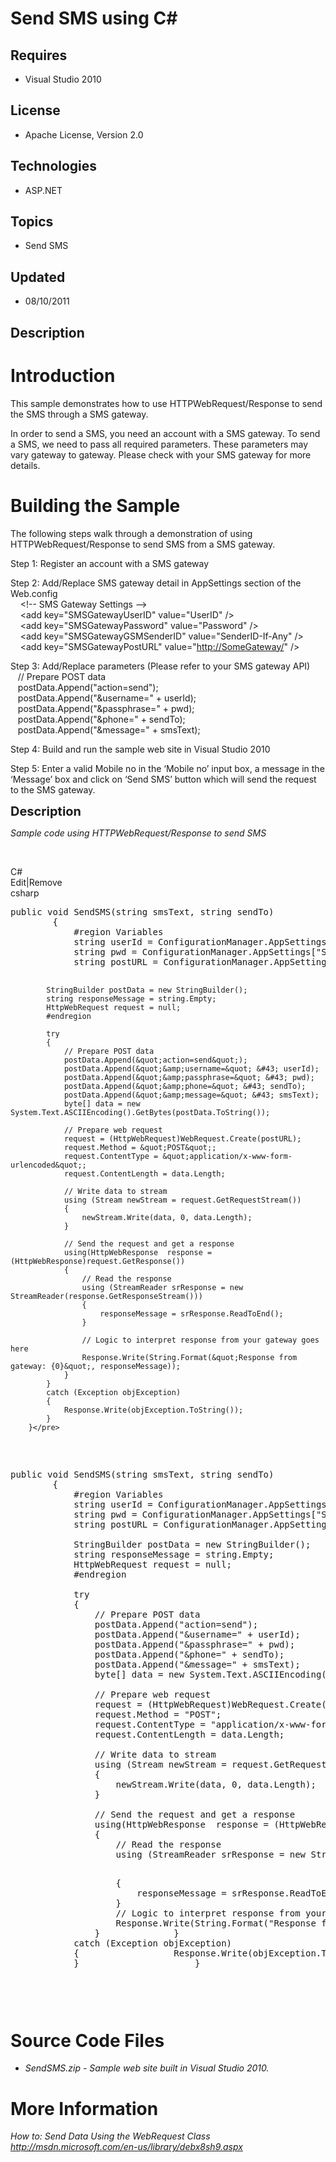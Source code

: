 # Send SMS using C#
## Requires
- Visual Studio 2010
## License
- Apache License, Version 2.0
## Technologies
- ASP.NET
## Topics
- Send SMS
## Updated
- 08/10/2011
## Description

<h1>Introduction</h1>
<p>This sample demonstrates how to use HTTPWebRequest/Response to send the SMS through a SMS gateway.</p>
<p>In order to send a SMS, you need an account with a SMS gateway.&nbsp;To send a SMS, we need to pass all required parameters. These parameters may vary gateway to gateway. Please check with your SMS gateway for more details.&nbsp;</p>
<h1><span>Building the Sample</span></h1>
<p>The following steps walk through a demonstration of using HTTPWebRequest/Response to send SMS from a SMS gateway.</p>
<p>Step 1: Register an account with a SMS gateway</p>
<p>Step 2: Add/Replace SMS gateway detail in AppSettings section of the Web.config<br>
&nbsp;&nbsp;&nbsp; &lt;!-- SMS Gateway Settings --&gt;<br>
&nbsp;&nbsp;&nbsp; &lt;add key=&quot;SMSGatewayUserID&quot; value=&quot;UserID&quot; /&gt;<br>
&nbsp;&nbsp;&nbsp; &lt;add key=&quot;SMSGatewayPassword&quot; value=&quot;Password&quot; /&gt;<br>
&nbsp;&nbsp;&nbsp; &lt;add key=&quot;SMSGatewayGSMSenderID&quot; value=&quot;SenderID-If-Any&quot; /&gt;<br>
&nbsp;&nbsp;&nbsp; &lt;add key=&quot;SMSGatewayPostURL&quot; value=&quot;<a href="http://SomeGateway/">http://SomeGateway/</a>&quot; /&gt;&nbsp;</p>
<p>Step 3: Add/Replace parameters (Please refer to your SMS gateway API)<br>
&nbsp;&nbsp; // Prepare POST data <br>
&nbsp;&nbsp; postData.Append(&quot;action=send&quot;);<br>
&nbsp;&nbsp; postData.Append(&quot;&amp;username=&quot; &#43; userId);<br>
&nbsp;&nbsp; postData.Append(&quot;&amp;passphrase=&quot; &#43; pwd);<br>
&nbsp;&nbsp; postData.Append(&quot;&amp;phone=&quot; &#43; sendTo);<br>
&nbsp;&nbsp; postData.Append(&quot;&amp;message=&quot; &#43; smsText);</p>
<p>Step 4: Build and run the sample web site in Visual Studio 2010</p>
<p>Step 5: Enter a valid Mobile no in the &lsquo;Mobile no&rsquo; input box, a message in the &lsquo;Message&rsquo; box and click on &lsquo;Send SMS&rsquo; button which will send the request to the SMS gateway.</p>
<p><span style="font-size:20px; font-weight:bold">Description</span></p>
<p><em>Sample code&nbsp;using HTTPWebRequest/Response to send&nbsp;SMS</em><em>&nbsp;</em></p>
<p>&nbsp;</p>
<div class="scriptcode">
<div class="pluginEditHolder" pluginCommand="mceScriptCode">
<div class="title"><span>C#</span></div>
<div class="pluginLinkHolder"><span class="pluginEditHolderLink">Edit</span>|<span class="pluginRemoveHolderLink">Remove</span></div>
<span class="hidden">csharp</span>
<pre class="hidden">public void SendSMS(string smsText, string sendTo)
        {
            #region Variables
            string userId = ConfigurationManager.AppSettings[&quot;SMSGatewayUserID&quot;];
            string pwd = ConfigurationManager.AppSettings[&quot;SMSGatewayPassword&quot;];
            string postURL = ConfigurationManager.AppSettings[&quot;SMSGatewayPostURL&quot;];
            
            StringBuilder postData = new StringBuilder();
            string responseMessage = string.Empty;
            HttpWebRequest request = null;
            #endregion

            try
            {
                // Prepare POST data 
                postData.Append(&quot;action=send&quot;);
                postData.Append(&quot;&amp;username=&quot; &#43; userId);
                postData.Append(&quot;&amp;passphrase=&quot; &#43; pwd);
                postData.Append(&quot;&amp;phone=&quot; &#43; sendTo);
                postData.Append(&quot;&amp;message=&quot; &#43; smsText);
                byte[] data = new System.Text.ASCIIEncoding().GetBytes(postData.ToString());

                // Prepare web request
                request = (HttpWebRequest)WebRequest.Create(postURL);
                request.Method = &quot;POST&quot;;
                request.ContentType = &quot;application/x-www-form-urlencoded&quot;;
                request.ContentLength = data.Length;

                // Write data to stream
                using (Stream newStream = request.GetRequestStream())
                {
                    newStream.Write(data, 0, data.Length);
                }

                // Send the request and get a response
                using(HttpWebResponse  response = (HttpWebResponse)request.GetResponse())
                {
                    // Read the response
                    using (StreamReader srResponse = new StreamReader(response.GetResponseStream()))
                    {
                        responseMessage = srResponse.ReadToEnd();
                    }

                    // Logic to interpret response from your gateway goes here
                    Response.Write(String.Format(&quot;Response from gateway: {0}&quot;, responseMessage)); 
                }
            }
            catch (Exception objException)
            {
                Response.Write(objException.ToString());
            }            
        }</pre>
<div class="preview">
<pre class="csharp"><span class="cs__keyword">public</span>&nbsp;<span class="cs__keyword">void</span>&nbsp;SendSMS(<span class="cs__keyword">string</span>&nbsp;smsText,&nbsp;<span class="cs__keyword">string</span>&nbsp;sendTo)&nbsp;
&nbsp;&nbsp;&nbsp;&nbsp;&nbsp;&nbsp;&nbsp;&nbsp;{<span class="cs__preproc">&nbsp;
&nbsp;&nbsp;&nbsp;&nbsp;&nbsp;&nbsp;&nbsp;&nbsp;&nbsp;&nbsp;&nbsp;&nbsp;#region&nbsp;Variables</span>&nbsp;
&nbsp;&nbsp;&nbsp;&nbsp;&nbsp;&nbsp;&nbsp;&nbsp;&nbsp;&nbsp;&nbsp;&nbsp;<span class="cs__keyword">string</span>&nbsp;userId&nbsp;=&nbsp;ConfigurationManager.AppSettings[<span class="cs__string">&quot;SMSGatewayUserID&quot;</span>];&nbsp;
&nbsp;&nbsp;&nbsp;&nbsp;&nbsp;&nbsp;&nbsp;&nbsp;&nbsp;&nbsp;&nbsp;&nbsp;<span class="cs__keyword">string</span>&nbsp;pwd&nbsp;=&nbsp;ConfigurationManager.AppSettings[<span class="cs__string">&quot;SMSGatewayPassword&quot;</span>];&nbsp;
&nbsp;&nbsp;&nbsp;&nbsp;&nbsp;&nbsp;&nbsp;&nbsp;&nbsp;&nbsp;&nbsp;&nbsp;<span class="cs__keyword">string</span>&nbsp;postURL&nbsp;=&nbsp;ConfigurationManager.AppSettings[<span class="cs__string">&quot;SMSGatewayPostURL&quot;</span>];&nbsp;
&nbsp;&nbsp;&nbsp;&nbsp;&nbsp;&nbsp;&nbsp;&nbsp;&nbsp;&nbsp;&nbsp;&nbsp;&nbsp;
&nbsp;&nbsp;&nbsp;&nbsp;&nbsp;&nbsp;&nbsp;&nbsp;&nbsp;&nbsp;&nbsp;&nbsp;StringBuilder&nbsp;postData&nbsp;=&nbsp;<span class="cs__keyword">new</span>&nbsp;StringBuilder();&nbsp;
&nbsp;&nbsp;&nbsp;&nbsp;&nbsp;&nbsp;&nbsp;&nbsp;&nbsp;&nbsp;&nbsp;&nbsp;<span class="cs__keyword">string</span>&nbsp;responseMessage&nbsp;=&nbsp;<span class="cs__keyword">string</span>.Empty;&nbsp;
&nbsp;&nbsp;&nbsp;&nbsp;&nbsp;&nbsp;&nbsp;&nbsp;&nbsp;&nbsp;&nbsp;&nbsp;HttpWebRequest&nbsp;request&nbsp;=&nbsp;<span class="cs__keyword">null</span>;<span class="cs__preproc">&nbsp;
&nbsp;&nbsp;&nbsp;&nbsp;&nbsp;&nbsp;&nbsp;&nbsp;&nbsp;&nbsp;&nbsp;&nbsp;#endregion</span>&nbsp;
&nbsp;
&nbsp;&nbsp;&nbsp;&nbsp;&nbsp;&nbsp;&nbsp;&nbsp;&nbsp;&nbsp;&nbsp;&nbsp;<span class="cs__keyword">try</span>&nbsp;
&nbsp;&nbsp;&nbsp;&nbsp;&nbsp;&nbsp;&nbsp;&nbsp;&nbsp;&nbsp;&nbsp;&nbsp;{&nbsp;
&nbsp;&nbsp;&nbsp;&nbsp;&nbsp;&nbsp;&nbsp;&nbsp;&nbsp;&nbsp;&nbsp;&nbsp;&nbsp;&nbsp;&nbsp;&nbsp;<span class="cs__com">//&nbsp;Prepare&nbsp;POST&nbsp;data&nbsp;</span>&nbsp;
&nbsp;&nbsp;&nbsp;&nbsp;&nbsp;&nbsp;&nbsp;&nbsp;&nbsp;&nbsp;&nbsp;&nbsp;&nbsp;&nbsp;&nbsp;&nbsp;postData.Append(<span class="cs__string">&quot;action=send&quot;</span>);&nbsp;
&nbsp;&nbsp;&nbsp;&nbsp;&nbsp;&nbsp;&nbsp;&nbsp;&nbsp;&nbsp;&nbsp;&nbsp;&nbsp;&nbsp;&nbsp;&nbsp;postData.Append(<span class="cs__string">&quot;&amp;username=&quot;</span>&nbsp;&#43;&nbsp;userId);&nbsp;
&nbsp;&nbsp;&nbsp;&nbsp;&nbsp;&nbsp;&nbsp;&nbsp;&nbsp;&nbsp;&nbsp;&nbsp;&nbsp;&nbsp;&nbsp;&nbsp;postData.Append(<span class="cs__string">&quot;&amp;passphrase=&quot;</span>&nbsp;&#43;&nbsp;pwd);&nbsp;
&nbsp;&nbsp;&nbsp;&nbsp;&nbsp;&nbsp;&nbsp;&nbsp;&nbsp;&nbsp;&nbsp;&nbsp;&nbsp;&nbsp;&nbsp;&nbsp;postData.Append(<span class="cs__string">&quot;&amp;phone=&quot;</span>&nbsp;&#43;&nbsp;sendTo);&nbsp;
&nbsp;&nbsp;&nbsp;&nbsp;&nbsp;&nbsp;&nbsp;&nbsp;&nbsp;&nbsp;&nbsp;&nbsp;&nbsp;&nbsp;&nbsp;&nbsp;postData.Append(<span class="cs__string">&quot;&amp;message=&quot;</span>&nbsp;&#43;&nbsp;smsText);&nbsp;
&nbsp;&nbsp;&nbsp;&nbsp;&nbsp;&nbsp;&nbsp;&nbsp;&nbsp;&nbsp;&nbsp;&nbsp;&nbsp;&nbsp;&nbsp;&nbsp;<span class="cs__keyword">byte</span>[]&nbsp;data&nbsp;=&nbsp;<span class="cs__keyword">new</span>&nbsp;System.Text.ASCIIEncoding().GetBytes(postData.ToString());&nbsp;
&nbsp;
&nbsp;&nbsp;&nbsp;&nbsp;&nbsp;&nbsp;&nbsp;&nbsp;&nbsp;&nbsp;&nbsp;&nbsp;&nbsp;&nbsp;&nbsp;&nbsp;<span class="cs__com">//&nbsp;Prepare&nbsp;web&nbsp;request</span>&nbsp;
&nbsp;&nbsp;&nbsp;&nbsp;&nbsp;&nbsp;&nbsp;&nbsp;&nbsp;&nbsp;&nbsp;&nbsp;&nbsp;&nbsp;&nbsp;&nbsp;request&nbsp;=&nbsp;(HttpWebRequest)WebRequest.Create(postURL);&nbsp;
&nbsp;&nbsp;&nbsp;&nbsp;&nbsp;&nbsp;&nbsp;&nbsp;&nbsp;&nbsp;&nbsp;&nbsp;&nbsp;&nbsp;&nbsp;&nbsp;request.Method&nbsp;=&nbsp;<span class="cs__string">&quot;POST&quot;</span>;&nbsp;
&nbsp;&nbsp;&nbsp;&nbsp;&nbsp;&nbsp;&nbsp;&nbsp;&nbsp;&nbsp;&nbsp;&nbsp;&nbsp;&nbsp;&nbsp;&nbsp;request.ContentType&nbsp;=&nbsp;<span class="cs__string">&quot;application/x-www-form-urlencoded&quot;</span>;&nbsp;
&nbsp;&nbsp;&nbsp;&nbsp;&nbsp;&nbsp;&nbsp;&nbsp;&nbsp;&nbsp;&nbsp;&nbsp;&nbsp;&nbsp;&nbsp;&nbsp;request.ContentLength&nbsp;=&nbsp;data.Length;&nbsp;
&nbsp;
&nbsp;&nbsp;&nbsp;&nbsp;&nbsp;&nbsp;&nbsp;&nbsp;&nbsp;&nbsp;&nbsp;&nbsp;&nbsp;&nbsp;&nbsp;&nbsp;<span class="cs__com">//&nbsp;Write&nbsp;data&nbsp;to&nbsp;stream</span>&nbsp;
&nbsp;&nbsp;&nbsp;&nbsp;&nbsp;&nbsp;&nbsp;&nbsp;&nbsp;&nbsp;&nbsp;&nbsp;&nbsp;&nbsp;&nbsp;&nbsp;<span class="cs__keyword">using</span>&nbsp;(Stream&nbsp;newStream&nbsp;=&nbsp;request.GetRequestStream())&nbsp;
&nbsp;&nbsp;&nbsp;&nbsp;&nbsp;&nbsp;&nbsp;&nbsp;&nbsp;&nbsp;&nbsp;&nbsp;&nbsp;&nbsp;&nbsp;&nbsp;{&nbsp;
&nbsp;&nbsp;&nbsp;&nbsp;&nbsp;&nbsp;&nbsp;&nbsp;&nbsp;&nbsp;&nbsp;&nbsp;&nbsp;&nbsp;&nbsp;&nbsp;&nbsp;&nbsp;&nbsp;&nbsp;newStream.Write(data,&nbsp;<span class="cs__number">0</span>,&nbsp;data.Length);&nbsp;
&nbsp;&nbsp;&nbsp;&nbsp;&nbsp;&nbsp;&nbsp;&nbsp;&nbsp;&nbsp;&nbsp;&nbsp;&nbsp;&nbsp;&nbsp;&nbsp;}&nbsp;
&nbsp;
&nbsp;&nbsp;&nbsp;&nbsp;&nbsp;&nbsp;&nbsp;&nbsp;&nbsp;&nbsp;&nbsp;&nbsp;&nbsp;&nbsp;&nbsp;&nbsp;<span class="cs__com">//&nbsp;Send&nbsp;the&nbsp;request&nbsp;and&nbsp;get&nbsp;a&nbsp;response</span>&nbsp;
&nbsp;&nbsp;&nbsp;&nbsp;&nbsp;&nbsp;&nbsp;&nbsp;&nbsp;&nbsp;&nbsp;&nbsp;&nbsp;&nbsp;&nbsp;&nbsp;<span class="cs__keyword">using</span>(HttpWebResponse&nbsp;&nbsp;response&nbsp;=&nbsp;(HttpWebResponse)request.GetResponse())&nbsp;
&nbsp;&nbsp;&nbsp;&nbsp;&nbsp;&nbsp;&nbsp;&nbsp;&nbsp;&nbsp;&nbsp;&nbsp;&nbsp;&nbsp;&nbsp;&nbsp;{&nbsp;
&nbsp;&nbsp;&nbsp;&nbsp;&nbsp;&nbsp;&nbsp;&nbsp;&nbsp;&nbsp;&nbsp;&nbsp;&nbsp;&nbsp;&nbsp;&nbsp;&nbsp;&nbsp;&nbsp;&nbsp;<span class="cs__com">//&nbsp;Read&nbsp;the&nbsp;response</span>&nbsp;
&nbsp;&nbsp;&nbsp;&nbsp;&nbsp;&nbsp;&nbsp;&nbsp;&nbsp;&nbsp;&nbsp;&nbsp;&nbsp;&nbsp;&nbsp;&nbsp;&nbsp;&nbsp;&nbsp;&nbsp;<span class="cs__keyword">using</span>&nbsp;(StreamReader&nbsp;srResponse&nbsp;=&nbsp;<span class="cs__keyword">new</span>&nbsp;StreamReader(response.GetResponseStream()))&nbsp;

&nbsp;&nbsp;&nbsp;&nbsp;&nbsp;&nbsp;&nbsp;&nbsp;&nbsp;&nbsp;&nbsp;&nbsp;&nbsp;&nbsp;&nbsp;&nbsp;&nbsp;&nbsp;&nbsp;&nbsp;{&nbsp;
&nbsp;&nbsp;&nbsp;&nbsp;&nbsp;&nbsp;&nbsp;&nbsp;&nbsp;&nbsp;&nbsp;&nbsp;&nbsp;&nbsp;&nbsp;&nbsp;&nbsp;&nbsp;&nbsp;&nbsp;&nbsp;&nbsp;&nbsp;&nbsp;responseMessage&nbsp;=&nbsp;srResponse.ReadToEnd();&nbsp;
&nbsp;&nbsp;&nbsp;&nbsp;&nbsp;&nbsp;&nbsp;&nbsp;&nbsp;&nbsp;&nbsp;&nbsp;&nbsp;&nbsp;&nbsp;&nbsp;&nbsp;&nbsp;&nbsp;&nbsp;}&nbsp;
&nbsp;
&nbsp;&nbsp;&nbsp;&nbsp;&nbsp;&nbsp;&nbsp;&nbsp;&nbsp;&nbsp;&nbsp;&nbsp;&nbsp;&nbsp;&nbsp;&nbsp;&nbsp;&nbsp;&nbsp;&nbsp;<span class="cs__com">//&nbsp;Logic&nbsp;to&nbsp;interpret&nbsp;response&nbsp;from&nbsp;your&nbsp;gateway&nbsp;goes&nbsp;here</span>&nbsp;
&nbsp;&nbsp;&nbsp;&nbsp;&nbsp;&nbsp;&nbsp;&nbsp;&nbsp;&nbsp;&nbsp;&nbsp;&nbsp;&nbsp;&nbsp;&nbsp;&nbsp;&nbsp;&nbsp;&nbsp;Response.Write(String.Format(<span class="cs__string">&quot;Response&nbsp;from&nbsp;gateway:&nbsp;{0}&quot;</span>,&nbsp;responseMessage));&nbsp;&nbsp;
&nbsp;&nbsp;&nbsp;&nbsp;&nbsp;&nbsp;&nbsp;&nbsp;&nbsp;&nbsp;&nbsp;&nbsp;&nbsp;&nbsp;&nbsp;&nbsp;}&nbsp;
&nbsp;&nbsp;&nbsp;&nbsp;&nbsp;&nbsp;&nbsp;&nbsp;&nbsp;&nbsp;&nbsp;&nbsp;}&nbsp;
&nbsp;&nbsp;&nbsp;&nbsp;&nbsp;&nbsp;&nbsp;&nbsp;&nbsp;&nbsp;&nbsp;&nbsp;<span class="cs__keyword">catch</span>&nbsp;(Exception&nbsp;objException)&nbsp;
&nbsp;&nbsp;&nbsp;&nbsp;&nbsp;&nbsp;&nbsp;&nbsp;&nbsp;&nbsp;&nbsp;&nbsp;{&nbsp;
&nbsp;&nbsp;&nbsp;&nbsp;&nbsp;&nbsp;&nbsp;&nbsp;&nbsp;&nbsp;&nbsp;&nbsp;&nbsp;&nbsp;&nbsp;&nbsp;Response.Write(objException.ToString());&nbsp;
&nbsp;&nbsp;&nbsp;&nbsp;&nbsp;&nbsp;&nbsp;&nbsp;&nbsp;&nbsp;&nbsp;&nbsp;}&nbsp;&nbsp;&nbsp;&nbsp;&nbsp;&nbsp;&nbsp;&nbsp;&nbsp;&nbsp;&nbsp;&nbsp;&nbsp;
&nbsp;&nbsp;&nbsp;&nbsp;&nbsp;&nbsp;&nbsp;&nbsp;}</pre>
</div>
</div>
</div>
<h1><span>Source Code Files</span></h1>
<ul>
<li><em>SendSMS.zip&nbsp;- Sample web site built in Visual Studio 2010.</em> </li></ul>
<h1>More Information</h1>
<p><em>How to: Send Data Using the WebRequest Class<br>
<a href="http://msdn.microsoft.com/en-us/library/debx8sh9.aspx">http://msdn.microsoft.com/en-us/library/debx8sh9.aspx</a></em></p>
